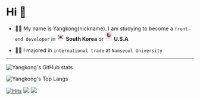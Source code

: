 # Hi 🙌

- 👨‍💻 My name is Yangkong(nickname). I am studying to become a `front-end developer` in <img src="south-korea.png" width="20"/> <b>South Korea</b> or <img src="USA.png" width="20"/> <b>U.S.A</b>

- 👨‍🎓 I majored in `international trade` at `Namseoul University`

---

![Yangkong's GitHub stats](https://github-readme-stats.vercel.app/api?username=DEV-YangKong&show_icons=true&theme=radical&count_private=true)

![Yangkong's Top Langs](https://github-readme-stats.vercel.app/api/top-langs/?username=DEV-YangKong&layout=compact&theme=radical)

[![Hits](https://hits.seeyoufarm.com/api/count/incr/badge.svg?url=https%3A%2F%2Fgithub.com%2FDEV-YangKong&count_bg=%23F19BCD&title_bg=%23555555&icon=github.svg&icon_color=%23F19BCD&title=hits&edge_flat=false)](https://hits.seeyoufarm.com)
<a href="https://dev-yangkong.tistory.com/" target="_blank"><img src="https://img.shields.io/badge/My tech blog-A9BCF5?style=flat-square&logo=GitHub Sponsors&logoColor=white&link=https://dev-yangkong.tistory.com/"/></a>
<a href="https://www.instagram.com/dev.yangkong/" target="_blank"><img src="https://img.shields.io/badge/Instagram-E4405F?style=flat-square&logo=Instagram&logoColor=white"/></a>
